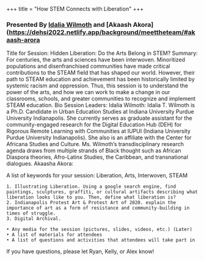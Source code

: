 +++
title = "How STEM Connects with Liberation"
+++

### Presented By [Idalia Wilmoth](https://dehsi2022.netlify.app/background/meettheteam/#idalia-t-wilmoth) and [Akaash Akora](https://dehsi2022.netlify.app/background/meettheteam/#akaash-arora

Title for Session: Hidden Liberation: Do the Arts Belong in STEM? 
Summary: For centuries, the arts and sciences have been interwoven. Minoritized populations and disenfranchised communities have made critical contributions to the STEAM field that has shaped our world. However, their path to STEAM education and achievement has been historically limited by systemic racism and oppression. Thus, this session is to understand the power of the arts, and how we can work to make a change in our classrooms, schools, and greater communities to recognize and implement STEAM education. 
Bio Session Leaders: 
Idalia Wilmoth: Idalia T. Wilmoth is a Ph.D. Candidate in Urban Education Studies at Indiana University Purdue University Indianapolis.  She currently serves as graduate assistant for the community-engaged research for the Digital Education Hub (DEH) for Rigorous Remote Learning with Communities at IUPUI (Indiana University Purdue University Indianapolis). She also is an affiliate with the Center for Africana Studies and Culture. Ms. Wilmoth’s transdisciplinary research agenda draws from multiple strands of Black thought such as African Diaspora theories, Afro-Latinx Studies, the Caribbean, and transnational dialogues.
Akaasha Akora: 

A list of keywords for your session:  Liberation, Arts, Interwoven, STEAM

    1. Illustrating Liberation. Using a google search engine, find paintings, sculptures, graffiti, or cultural artifacts describing what liberation looks like to you. Then, define what liberation is?
    2. Indianapolis Protest Art & Protest Art of 2020. explain the importance of art as a form of resistance and community-building in times of struggle.
    3. Digital Archival.

    • Any media for the session (pictures, slides, videos, etc.) (Later)
    • A list of materials for attendees
    • A list of questions and activities that attendees will take part in

If you have questions, please let Ryan, Kelly, or Alex know!